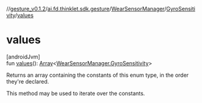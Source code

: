 //[gesture_v0.1.2](../../../../index.md)/[ai.fd.thinklet.sdk.gesture](../../index.md)/[WearSensorManager](../index.md)/[GyroSensitivity](index.md)/[values](values.md)

# values

[androidJvm]\
fun [values](values.md)(): [Array](https://kotlinlang.org/api/latest/jvm/stdlib/kotlin/-array/index.html)&lt;[WearSensorManager.GyroSensitivity](index.md)&gt;

Returns an array containing the constants of this enum type, in the order they're declared.

This method may be used to iterate over the constants.
